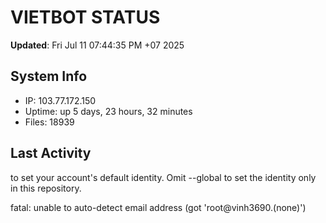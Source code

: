 # VIETBOT STATUS
**Updated**: Fri Jul 11 07:44:35 PM +07 2025

## System Info
- IP: 103.77.172.150
- Uptime: up 5 days, 23 hours, 32 minutes
- Files: 18939

## Last Activity

to set your account's default identity.
Omit --global to set the identity only in this repository.

fatal: unable to auto-detect email address (got 'root@vinh3690.(none)')
